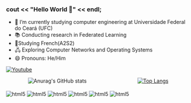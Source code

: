 ### cout << "Hello World 👋" << endl;

- 🔭 I’m currently studying computer engineering at Universidade Federal do Ceará (UFC)
- 📚 Conducting research in Federated Learning
- 🥐Studying French(A2S2)
- 🖧 Exploring Computer Networks and Operating Systems
- 😄 Pronouns: He/Him


[![Youtube](https://img.shields.io/badge/YouTube-FF0000?style=for-the-badge&logo=youtube&logoColor=white)](https://www.youtube.com/@Filgueiras-)

<div style="display: flex; justify-content: space-around;">
  <div style="margin-right: 10px;">
    <img src="https://github-readme-stats.vercel.app/api?username=Thevizin&show_icons=true&theme=radical" alt="Anurag's GitHub stats">
  </div>
  <div style="margin-left: 10px;">
    <a href="https://github.com/anuraghazra/github-readme-stats">
      <img src="https://github-readme-stats.vercel.app/api/top-langs/?username=Thevizin&layout=donut" alt="Top Langs">
    </a>
  </div>
</div>

<div style="display: inline_block"><br/>
    <img align="center" alt="html5" src="https://img.shields.io/badge/C%2B%2B-00599C?style=for-the-badge&logo=c%2B%2B&logoColor=white" />
    <img align="center" alt="html5" src="https://img.shields.io/badge/C-00599C?style=for-the-badge&logo=c&logoColor=white" />
    <img align="center" alt="html5" src="https://img.shields.io/badge/Java-ED8B00?style=for-the-badge&logo=openjdk&logoColor=white" />
    <img align="center" alt="html5" src="https://img.shields.io/badge/Python-3776AB?style=for-the-badge&logo=python&logoColor=white" />
    <img align="center" alt="html5" src="https://img.shields.io/badge/JavaScript-F7DF1E?style=for-the-badge&logo=javascript&logoColor=black" />
    <img align="center" alt="html5" src="https://img.shields.io/badge/HTML5-E34F26?style=for-the-badge&logo=html5&logoColor=white" />

</div>




